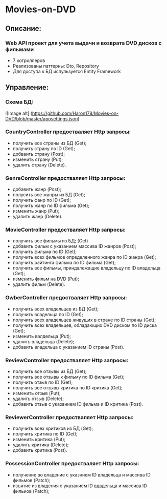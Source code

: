 # Movies-on-DVD
## Описание:
### Web API проект для учета выдачи и возврата DVD дисков с фильмами
* 7 котроллеров
* Реализованы паттерны: Dto, Repository
* Для доступа к БД испульзуется Entity Framework
## Управление:
### Схема БД:
![Image alt] (https://github.com/Haron178/Movies-on-DVD/blob/master/appsettings.json)
### CountryController предостваляет Http запросы: 
* получить все страны из БД (Get); 
* получить страну по ID (Get); 
* добваить страну (Post); 
* изменить страну (Put); 
* удалить страну (Delete).
### GenreController предостваляет Http запросы: 
* добавить жанр (Post); 
* полусить все жанры из БД (Get); 
* получить фанр по ID (Get);
* получить жанр по ID фильма (Get); 
* изменить жанр (Put); 
* удалить жанр (Delete).
### MovieController предостваляет Http запросы: 
* получить все фильмы из БД; (Get) 
* добавить фильм с указанием массива ID жанров (Post);
* получить фильма по ID (Get);
* получить всех фильмов определенного жанра по ID жанра (Get);
* получить рэйтинга фильма по ID фильма (Get);
* получить все фильмы, приндалежащие владельцу по ID владельца (Get);
* изменить фильм на DVD (Put);
* удалить фильм (Delete).
### OwberController предостваляет Http запросы: 
* получить всех владельцев из БД (Get);
* получить владельца по ID (Get);
* получить всех владельцев живущих в стране по ID страны (Get);
* получить всех владельцев, обладающих DVD диском по ID диска (Get);
* изменить валдельца (Put);
* удалить владельца (Delete);
* добавить владельца с указанием ID страны (Post).
### ReviewController предостваляет Http запросы: 
* получить все отзывы из БД (Get);
* получить все отзывы к фильму по ID фильма (Get);
* получить отзыв по ID (Get);
* получить все отзывы критика по ID критика (Get);
* изменить отзыв (Put);
* удалить отзыв (Delete);
* добавить отзыв с указанием ID фильма и ID критика (Post).
### ReviewerController предостваляет Http запросы: 
* получить всех критиков из БД (Get);
* получить критика по ID (Get);
* изменить критика (Put);
* удалить критика (Delete);
* добавить критика (Post).
### PossessionController предостваляет Http запросы: 
* получение во владение с указнием ID владельца и массива ID фильмов (Patch);
* изъятие из владения с указанием ID вдадельца и массива ID фильиов (Patch);
